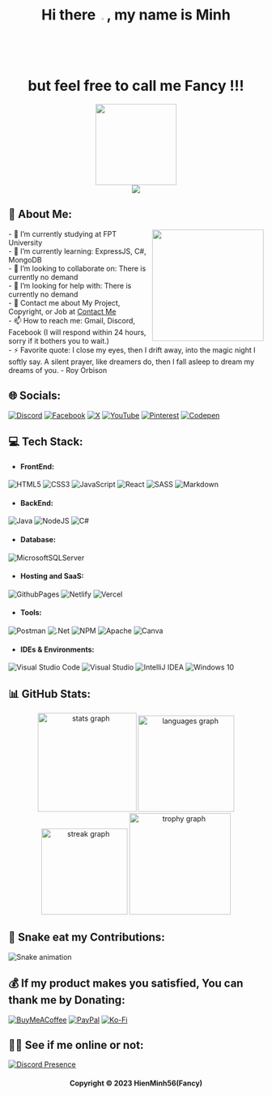 <h1 align="center">Hi there <img src="https://emoji.discadia.com/emojis/27d1ad6f-6cd3-44cc-baef-6c2f3c973d3d.gif" width="3%"/>, my name is Minh </br> but feel free to call me Fancy !!!</h1>


<div align="center">
  <img height="160" src="https://img.itch.zone/aW1nLzExNTExMTguZ2lm/original/wRWQpp.gif"  />
</div>

<div align="center">
  <img src="https://profile-counter.glitch.me/HienMinh56/count.svg?"  />
</div>

<h2 align="left">💫 About Me:</h2>

<img align="right" height="220" src="https://i.pinimg.com/originals/36/b3/5f/36b35f6b3a6ee8b154040504bed01a39.gif" />

<p align="left">- 🔭 I’m currently studying at FPT University <br>- 🌱 I’m currently learning: ExpressJS, C#, MongoDB<br>- 👯 I’m looking to collaborate on: There is currently no demand<br>- 🤔 I’m looking for help with: There is currently no demand<br>- 💬 Contact me about My Project, Copyright, or Job at <a href="https://hienminh56-contact.netlify.app">Contact Me</a><br>- 📫 How to reach me: Gmail, Discord, Facebook (I will respond within 24 hours, sorry if it bothers you to wait.)<br>- ⚡ Favorite quote: I close my eyes, then I drift away, into the magic night I softly say. A silent prayer, like dreamers do, then I fall asleep to dream my dreams of you. - Roy Orbison</p>

<h2 align="left">🌐 Socials:</h2>

[![Discord](https://img.shields.io/badge/Discord-%237289DA.svg?style=plat-quare&logo=discord&logoColor=white)](https://discord.gg/zvFf8F94)
[![Facebook](https://img.shields.io/badge/Facebook-%231877F2.svg?style=plat-quare&logo=Facebook&logoColor=white)](https://www.facebook.com/DoanLeHienMinh/)
[![X](https://img.shields.io/badge/X-black.svg?style=plat-quare&logo=X&logoColor=white)](https://twitter.com/oan_fancy)
[![YouTube](https://img.shields.io/badge/YouTube-%23FF0000.svg?style=plat-quare&logo=YouTube&logoColor=white)](https://www.youtube.com/@hiezmusic)
[![Pinterest](https://img.shields.io/badge/Pinterest-%23E60023.svg?style=plat-quare&logo=Pinterest&logoColor=white)](https://www.pinterest.com/Fancy_03/)
[![Codepen](https://img.shields.io/badge/Codepen-000000?style=plat-quare&logo=codepen&logoColor=white)](https://codepen.io/Fancy56)

<h2 align="left">💻 Tech Stack:</h2>
  
- #### FrontEnd: 
![HTML5](https://img.shields.io/badge/Html5-%23E34F26.svg?style=for-the-badge&logo=html5&logoColor=white)
![CSS3](https://img.shields.io/badge/Css3-%231572B6.svg?style=for-the-badge&logo=css3&logoColor=white)
![JavaScript](https://img.shields.io/badge/Javascript-%23323330.svg?style=for-the-badge&logo=javascript&logoColor=%23F7DF1E)
![React](https://img.shields.io/badge/React-%2320232a.svg?style=for-the-badge&logo=react&logoColor=%2361DAFB)
![SASS](https://img.shields.io/badge/SASS-hotpink.svg?style=for-the-badge&logo=SASS&logoColor=white)
![Markdown](https://img.shields.io/badge/Markdown-%23000000.svg?style=for-the-badge&logo=markdown&logoColor=white)

- #### BackEnd: 
![Java](https://img.shields.io/badge/Java-%23ED8B00.svg?style=for-the-badge&logo=openjdk&logoColor=white)
![NodeJS](https://img.shields.io/badge/Node.js-6DA55F?style=for-the-badge&logo=node.js&logoColor=white)
![C#](https://img.shields.io/badge/C%23-%23239120.svg?style=for-the-badge&logo=csharp&logoColor=white)

- #### Database: 
![MicrosoftSQLServer](https://img.shields.io/badge/Microsoft%20SQL%20Server-CC2927?style=for-the-badge&logo=microsoft%20sql%20server&logoColor=white)

- #### Hosting and SaaS: 
![GithubPages](https://img.shields.io/badge/Github%20pages-121013?style=for-the-badge&logo=github&logoColor=white)
![Netlify](https://img.shields.io/badge/Netlify-%23000000.svg?style=for-the-badge&logo=netlify&logoColor=#00C7B7)
![Vercel](https://img.shields.io/badge/Vercel-%23000000.svg?style=for-the-badge&logo=vercel&logoColor=white)

- #### Tools:
![Postman](https://img.shields.io/badge/Postman-FF6C37?style=for-the-badge&logo=postman&logoColor=white)
![.Net](https://img.shields.io/badge/.NET-5C2D91?style=for-the-badge&logo=.net&logoColor=white)
![NPM](https://img.shields.io/badge/NPM-%23CB3837.svg?style=for-the-badge&logo=npm&logoColor=white)
![Apache](https://img.shields.io/badge/Apache-%23D42029.svg?style=for-the-badge&logo=apache&logoColor=white)
![Canva](https://img.shields.io/badge/Canva-%2300C4CC.svg?style=for-the-badge&logo=Canva&logoColor=white)

- #### IDEs & Environments: 
![Visual Studio Code](https://img.shields.io/badge/Visual%20Studio%20Code-0078d7.svg?style=for-the-badge&logo=visual-studio-code&logoColor=white)
![Visual Studio](https://img.shields.io/badge/Visual%20Studio-981cc8.svg?style=for-the-badge&logo=visual-studio-code&logoColor=white)
![IntelliJ IDEA](https://img.shields.io/badge/IntelliJIDEA-000000.svg?style=for-the-badge&logo=intellij-idea&logoColor=white)
![Windows 10](https://img.shields.io/badge/Windows%2010-0078D6?style=for-the-badge&logo=windows&logoColor=white)
   
<h2 align="left">📊 GitHub Stats:</h2>
<div align="center">
  <img src="https://github-readme-stats.vercel.app/api?username=HienMinh56&hide_title=false&hide_rank=false&show_icons=true&include_all_commits=true&count_private=true&disable_animations=false&theme=radical&locale=en&hide_border=false&order=1" height="195" alt="stats graph"  />
  <img src="https://github-readme-stats.vercel.app/api/top-langs?username=HienMinh56&locale=en&hide_title=false&layout=compact&card_width=320&langs_count=9&theme=radical&hide_border=false&order=2" height="190" alt="languages graph" />
  <img src="https://streak-stats.demolab.com?user=HienMinh56&locale=en&mode=daily&theme=radical&hide_border=false&border_radius=5&order=3" height="170" alt="streak graph" />
  <img src="https://github-profile-trophy.vercel.app?username=HienMinh56&theme=radical&column=-1&row=1&margin-w=8&margin-h=8&no-bg=true&no-frame=false&order=4" height="200" alt="trophy graph" />
</div>

<h2 align="left">🐍 Snake eat my Contributions:</h2>

<img src="https://raw.githubusercontent.com/HienMinh56/HienMinh56/output/snake.svg" alt="Snake animation" />

<h2 align="left">💰 If my product makes you satisfied, You can thank me by Donating:</h2>

[![BuyMeACoffee](https://img.shields.io/badge/Buy%20Me%20a%20Coffee-ffdd00?style=for-the-badge&logo=buy-me-a-coffee&logoColor=black)](https://www.buymeacoffee.com/fancy56)
[![PayPal](https://img.shields.io/badge/PayPal-00457C?style=for-the-badge&logo=paypal&logoColor=white)](https://www.paypal.com/paypalme/hienminh56)
[![Ko-Fi](https://img.shields.io/badge/Ko--fi-F16061?style=for-the-badge&logo=ko-fi&logoColor=white)](https://ko-fi.com/fancy56)

<h2 align="left">👨‍💻 See if me online or not:</h2>

[![Discord Presence](https://lanyard.cnrad.dev/api/344845849819348992)](https://discord.com/users/344845849819348992)

<div align="center"><h4>Copyright © 2023 HienMinh56(Fancy)</h4></div>
